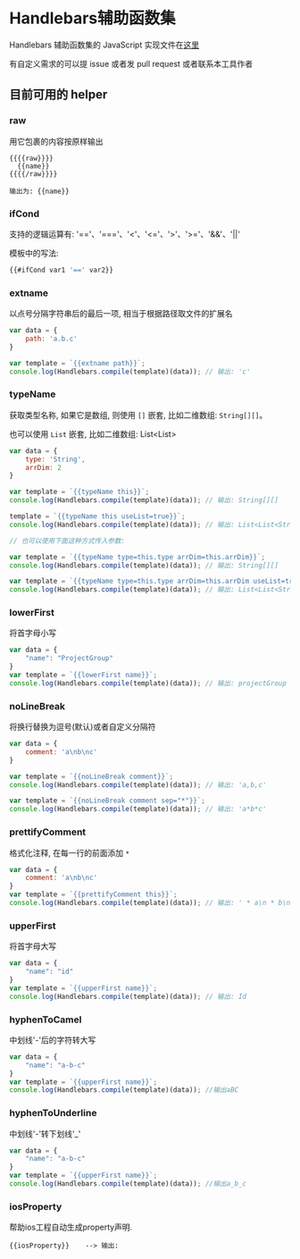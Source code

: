 # Handlebars辅助函数集

Handlebars 辅助函数集的 JavaScript 实现文件在[这里](../lib/nei/handlebars.util.js)

有自定义需求的可以提 issue 或者发 pull request 或者联系本工具作者

## 目前可用的 helper

### raw
用它包裹的内容按原样输出

```text
{{{{raw}}}}
  {{name}}
{{{{/raw}}}}

输出为: {{name}}
```

### ifCond
支持的逻辑运算有: '=='、'==='、'<'、'<='、'>'、'>='、'&&'、'||'

模板中的写法:

```js
{{#ifCond var1 '==' var2}}
```


### extname
以点号分隔字符串后的最后一项, 相当于根据路径取文件的扩展名

```js
var data = {
    path: 'a.b.c'
}

var template = `{{extname path}}`;
console.log(Handlebars.compile(template)(data)); // 输出: 'c'

```

### typeName
获取类型名称, 如果它是数组, 则使用 `[]` 嵌套, 比如二维数组: `String[][]`。

也可以使用 `List` 嵌套, 比如二维数组: List<List<String>>

```js
var data = {
    type: 'String',
    arrDim: 2
}

var template = `{{typeName this}}`;
console.log(Handlebars.compile(template)(data)); // 输出: String[][]

template = `{{typeName this useList=true}}`;
console.log(Handlebars.compile(template)(data)); // 输出: List<List<String>>

// 也可以使用下面这种方式传入参数:

var template = `{{typeName type=this.type arrDim=this.arrDim}}`;
console.log(Handlebars.compile(template)(data)); // 输出: String[][]

var template = `{{typeName type=this.type arrDim=this.arrDim useList=true}}`;
console.log(Handlebars.compile(template)(data)); // 输出: List<List<String>>

```

### lowerFirst
将首字母小写

```js
var data = {
    "name": "ProjectGroup"
}
var template = `{{lowerFirst name}}`;
console.log(Handlebars.compile(template)(data)); // 输出: projectGroup
```

### noLineBreak
将换行替换为逗号(默认)或者自定义分隔符

```js
var data = {
    comment: 'a\nb\nc'
}

var template = `{{noLineBreak comment}}`;
console.log(Handlebars.compile(template)(data)); // 输出: 'a,b,c'

var template = `{{noLineBreak comment sep="*"}}`;
console.log(Handlebars.compile(template)(data)); // 输出: 'a*b*c'

```

### prettifyComment
格式化注释, 在每一行的前面添加 ` * `

```js
var data = {
    comment: 'a\nb\nc'
}
var template = `{{prettifyComment this}}`;
console.log(Handlebars.compile(template)(data)); // 输出: ' * a\n * b\n * c'
```

### upperFirst
将首字母大写

```js
var data = {
    "name": "id"
}
var template = `{{upperFirst name}}`;
console.log(Handlebars.compile(template)(data)); // 输出: Id
```

### hyphenToCamel
中划线'-'后的字符转大写
```js
var data = {
    "name": "a-b-c"
}
var template = `{{upperFirst name}}`;
console.log(Handlebars.compile(template)(data)); //输出aBC
```

### hyphenToUnderline
中划线'-'转下划线'_'
```js
var data = {
    "name": "a-b-c"
}
var template = `{{upperFirst name}}`;
console.log(Handlebars.compile(template)(data)); //输出a_b_c
```

### iosProperty

帮助ios工程自动生成property声明. 

```
{{iosProperty}}    --> 输出:
```
